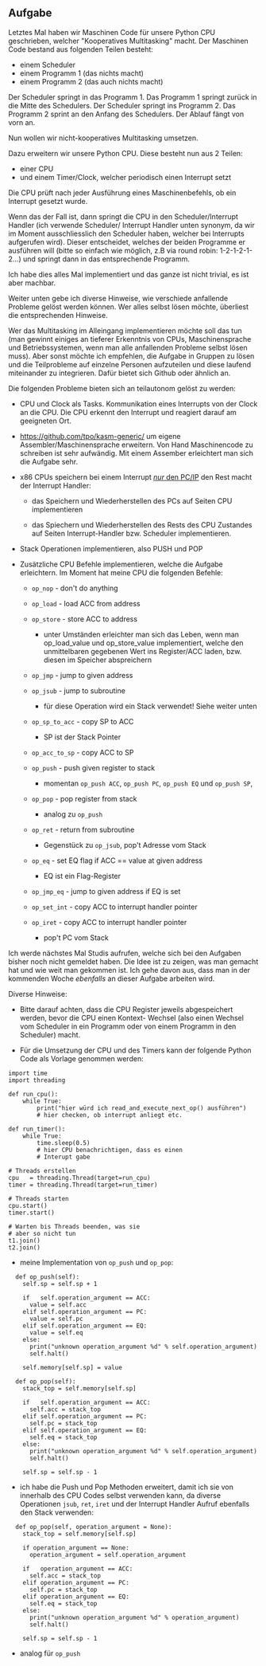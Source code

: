 Aufgabe
-------

Letztes Mal haben wir Maschinen Code für
unsere Python CPU geschrieben, welcher
"Kooperatives Multitasking" macht. Der
Maschinen Code bestand aus folgenden
Teilen besteht:

* einem Scheduler
* einem Programm 1 (das nichts macht)
* einem Programm 2 (das auch nichts macht)

Der Scheduler springt in das Programm 1.
Das Programm 1 springt zurück in die
Mitte des Schedulers. Der Scheduler
springt ins Programm 2. Das Programm 2
sprint an den Anfang des Schedulers.
Der Ablauf fängt von vorn an.

Nun wollen wir nicht-kooperatives
Multitasking umsetzen.

Dazu erweitern wir unsere Python CPU.
Diese besteht nun aus 2 Teilen:

* einer CPU
* und einem Timer/Clock, welcher periodisch
  einen Interrupt setzt

Die CPU prüft nach jeder Ausführung
eines Maschinenbefehls, ob ein
Interrupt gesetzt wurde.

Wenn das der Fall ist, dann springt
die CPU in den Scheduler/Interrupt
Handler (ich verwende Scheduler/
Interrupt Handler unten synonym,
da wir im Moment ausschliesslich
den Scheduler haben, welcher bei
Interrupts aufgerufen wird). Dieser
entscheidet, welches der beiden
Programme er ausführen will
(bitte so einfach wie möglich, z.B
via round robin: 1-2-1-2-1-2...)
und springt dann in das entsprechende
Programm.

Ich habe dies alles Mal implementiert
und das ganze ist nicht trivial, es
ist aber machbar.

Weiter unten gebe ich diverse Hinweise,
wie verschiede anfallende Probleme
gelöst werden können. Wer alles
selbst lösen möchte, überliest die
entsprechenden Hinweise.

Wer das Multitasking im Alleingang
implementieren möchte soll das tun
(man gewinnt einiges an tieferer
Erkenntnis von CPUs, Maschinensprache
und Betriebssystemen, wenn man alle
anfallenden Probleme selbst lösen
muss). Aber sonst möchte ich
empfehlen, die Aufgabe in Gruppen
zu lösen und die Teilprobleme auf
einzelne Personen aufzuteilen und
diese laufend miteinander zu
integrieren. Dafür bietet sich
Github oder ähnlich an.

Die folgenden Probleme bieten sich
an teilautonom gelöst zu werden:

* CPU und Clock als Tasks. Kommunikation
  eines Interrupts von der Clock an die
  CPU. Die CPU erkennt den Interrupt und
  reagiert darauf am geeigneten Ort.

* https://github.com/tpo/kasm-generic/
  um eigene Assembler/Maschinensprache
  erweitern. Von Hand Maschinencode
  zu schreiben ist sehr aufwändig.
  Mit einem Assember erleichtert man
  sich die Aufgabe sehr.

* x86 CPUs speichern bei einem Interrupt
  [*nur* den PC/IP](https://wiki.osdev.org/Interrupt_Service_Routines#When_the_Handlers_are_Called)
  den Rest macht der Interrupt Handler:

  * das Speichern und Wiederherstellen
    des PCs auf Seiten CPU implementieren

  * das Spiechern und Wiederherstellen
    des Rests des CPU Zustandes auf Seiten
    Interrupt-Handler bzw. Scheduler
    implementieren.

* Stack Operationen implementieren,
  also PUSH und POP

* Zusätzliche CPU Befehle implementieren,
  welche die Aufgabe erleichtern. Im
  Moment hat meine CPU die folgenden
  Befehle:

  * `op_nop`        - don't do anything
  * `op_load`       - load ACC from address
  * `op_store`      - store ACC to address

    * unter Umständen erleichter man sich
      das Leben, wenn man op_load_value
      und op_store_value implementiert,
      welche den unmittelbaren gegebenen
      Wert ins Register/ACC laden, bzw.
      diesen im Speicher abspreichern

  * `op_jmp`        - jump to given address
  * `op_jsub`       - jump to subroutine

    * für diese Operation wird ein Stack
      verwendet! Siehe weiter unten

  * `op_sp_to_acc`  - copy SP to ACC

    * SP ist der Stack Pointer

  * `op_acc_to_sp`  - copy ACC to SP
  * `op_push`       - push given register to stack

    * momentan `op_push ACC`, `op_push PC`,
      `op_push EQ` und `op_push SP`,

  * `op_pop`        - pop register from stack

    * analog zu `op_push`

  * `op_ret`        - return from subroutine

    * Gegenstück zu `op_jsub`, pop't Adresse
      vom Stack

  * `op_eq`         - set EQ flag if ACC == value at given address

    * EQ ist ein Flag-Register

  * `op_jmp_eq`     - jump to given address if EQ is set
  * `op_set_int`    - copy ACC to interrupt handler pointer
  * `op_iret`       - copy ACC to interrupt handler pointer

    * pop't PC vom Stack

Ich werde nächstes Mal Studis
aufrufen, welche sich bei den
Aufgaben bisher noch nicht
gemeldet haben. Die Idee ist
zu zeigen, was man gemacht
hat und wie weit man gekommen
ist. Ich gehe davon aus, dass
man in der kommenden Woche
*ebenfalls* an dieser Aufgabe
arbeiten wird.

Diverse Hinweise:

* Bitte darauf achten, dass die CPU
  Register jeweils abgespeichert
  werden, bevor die CPU einen Kontext-
  Wechsel (also einen Wechsel vom
  Scheduler in ein Programm oder von
  einem Programm in den Scheduler)
  macht.

* Für die Umsetzung der CPU und des
  Timers kann der folgende Python
  Code als Vorlage genommen werden:

```
import time
import threading
 
def run_cpu():
    while True:
        print("hier würd ich read_and_execute_next_op() ausführen")
        # hier checken, ob interrupt anliegt etc.
 
def run_timer():
    while True:
        time.sleep(0.5)
        # hier CPU benachrichtigen, dass es einen
        # Interupt gabe
 
# Threads erstellen
cpu   = threading.Thread(target=run_cpu)
timer = threading.Thread(target=run_timer)
 
# Threads starten
cpu.start()
timer.start()
 
# Warten bis Threads beenden, was sie
# aber so nicht tun
t1.join()
t2.join()
```

* meine Implementation von `op_push`
  und `op_pop`:

```
  def op_push(self):
    self.sp = self.sp + 1

    if   self.operation_argument == ACC:
      value = self.acc
    elif self.operation_argument == PC:
      value = self.pc
    elif self.operation_argument == EQ:
      value = self.eq
    else:
      print("unknown operation_argument %d" % self.operation_argument)                                       
      self.halt()                                                                                       

    self.memory[self.sp] = value 
```

```
  def op_pop(self):
    stack_top = self.memory[self.sp]
    
    if   self.operation_argument == ACC:
      self.acc = stack_top
    elif self.operation_argument == PC:
      self.pc = stack_top
    elif self.operation_argument == EQ:
      self.eq = stack_top
    else:
      print("unknown operation_argument %d" % self.operation_argument)                                       
      self.halt()                                                                                       

    self.sp = self.sp - 1
```
* ich habe die Push und Pop Methoden
  erweitert, damit ich sie von innerhalb
  des CPU Codes selbst verwenden kann,
  da diverse Operationen `jsub`, `ret`,
  `iret` und der Interrupt Handler Aufruf
  ebenfalls den Stack verwenden:

```
  def op_pop(self, operation_argument = None):
    stack_top = self.memory[self.sp]
    
    if operation_argument == None:
      operation_argument = self.operation_argument
    
    if   operation_argument == ACC:
      self.acc = stack_top
    elif operation_argument == PC:
      self.pc = stack_top
    elif operation_argument == EQ:
      self.eq = stack_top
    else:
      print("unknown operation_argument %d" % operation_argument)                                       
      self.halt()                                                                                       

    self.sp = self.sp - 1
```

* analog für `op_push`


